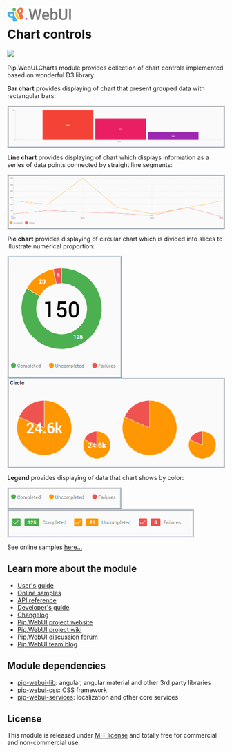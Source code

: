 # <img src="https://github.com/pip-webui/pip-webui/raw/master/doc/Logo.png" alt="Pip.WebUI Logo" style="max-width:30%"> <br/> Chart controls

![](https://img.shields.io/badge/license-MIT-blue.svg)

Pip.WebUI.Charts module provides collection of chart controls implemented based on wonderful D3 library.

**Bar chart** provides displaying of chart that present grouped data with rectangular bars:

<a href="https://github.com/pip-webui/pip-webui-charts/raw/master/doc/images/img-bar-chart.png" style="border: 3px ridge #c8d2df; display: inline-block">
    <img src="https://github.com/pip-webui/pip-webui-charts/raw/master/doc/images/img-bar-chart.png"/>
</a>

**Line chart** provides displaying of chart which displays information as a series of data points connected by straight line segments:

<a href="https://github.com/pip-webui/pip-webui-charts/raw/master/doc/images/img-line-chart.png" style="border: 3px ridge #c8d2df; display: inline-block">
    <img src="https://github.com/pip-webui/pip-webui-charts/raw/master/doc/images/img-line-chart.png"/>
</a>

**Pie chart** provides displaying of circular chart which is divided into slices to illustrate numerical proportion:

<a href="https://github.com/pip-webui/pip-webui-charts/raw/master/doc/images/img-pie-chart.png" style="border: 3px ridge #c8d2df; display: inline-block">
    <img src="https://github.com/pip-webui/pip-webui-charts/raw/master/doc/images/img-pie-chart.png"/>
</a>

<a href="https://github.com/pip-webui/pip-webui-charts/raw/master/doc/images/img-circle-chart.png" style="border: 3px ridge #c8d2df; display: inline-block">
    <img src="https://github.com/pip-webui/pip-webui-charts/raw/master/doc/images/img-circle-chart.png"/>
</a>

**Legend** provides displaying of data that chart shows by color:

<a href="https://github.com/pip-webui/pip-webui-charts/raw/master/doc/images/img-legend.png" style="border: 3px ridge #c8d2df; display: inline-block">
    <img src="https://github.com/pip-webui/pip-webui-charts/raw/master/doc/images/img-legend.png"/>
</a>

 <a href="https://github.com/pip-webui/pip-webui-charts/raw/master/doc/images/img-interactive-legend.png" style="border: 3px ridge #c8d2df; display: inline-block">
    <img src="https://github.com/pip-webui/pip-webui-charts/raw/master/doc/images/img-interactive-legend.png"/>
</a>

See online samples [here...](http://webui.pipdevs.com/pip-webui-charts/index.html#/bar)

## Learn more about the module

- [User's guide](https://github.com/pip-webui/pip-webui-charts/blob/master/doc/UsersGuide.md)
- [Online samples](http://webui.pipdevs.com/pip-webui-charts/index.html)
- [API reference](http://webui-api.pipdevs.com/pip-webui-charts/index.html)
- [Developer's guide](https://github.com/pip-webui/pip-webui-charts/blob/master/doc/DevelopersGuide.md)
- [Changelog](https://github.com/pip-webui/pip-webui-charts/blob/master/CHANGELOG.md)
- [Pip.WebUI project website](http://www.pipwebui.org)
- [Pip.WebUI project wiki](https://github.com/pip-webui/pip-webui/wiki)
- [Pip.WebUI discussion forum](https://groups.google.com/forum/#!forum/pip-webui)
- [Pip.WebUI team blog](https://pip-webui.blogspot.com/)

## <a name="dependencies"></a>Module dependencies

* [pip-webui-lib](https://github.com/pip-webui/pip-webui-lib): angular, angular material and other 3rd party libraries
* [pip-webui-css](https://github.com/pip-webui/pip-webui-css): CSS framework
* [pip-webui-services](https://github.com/pip-webui/pip-webui-services): localization and other core services

## <a name="license"></a>License

This module is released under [MIT license](License) and totally free for commercial and non-commercial use.
